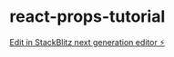 # react-props-tutorial

[Edit in StackBlitz next generation editor ⚡️](https://stackblitz.com/~/github.com/10486-JosephMutua/react-props-tutorial)